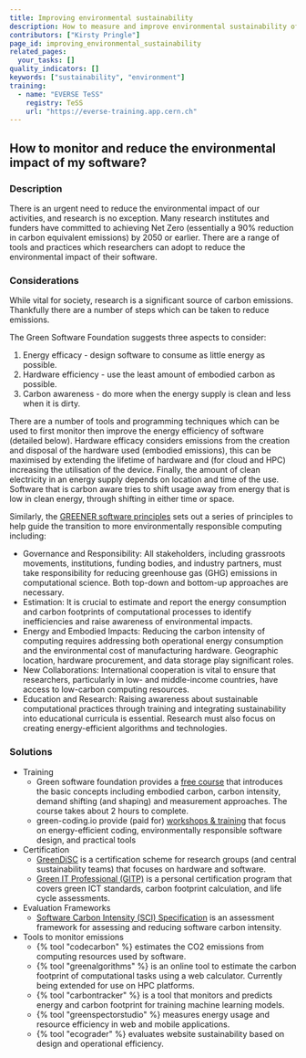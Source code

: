 ```yaml
---
title: Improving environmental sustainability
description: How to measure and improve environmental sustainability of software?
contributors: ["Kirsty Pringle"]
page_id: improving_environmental_sustainability
related_pages:
  your_tasks: []
quality_indicators: []
keywords: ["sustainability", "environment"]
training:
  - name: "EVERSE TeSS"
    registry: TeSS
    url: "https://everse-training.app.cern.ch"
---
```


## How to monitor and reduce the environmental impact of my software?

### Description

There is an urgent need to reduce the environmental impact of our activities, and research is no exception.  Many research institutes and funders have committed to achieving Net Zero (essentially a 90% reduction in carbon equivalent emissions) by 2050 or earlier.  There are a range of tools and practices which researchers can adopt to reduce the environmental impact of their software.

### Considerations

While vital for society, research is a significant source of carbon emissions.  Thankfully there are a number of steps which can be taken to reduce emissions.

The Green Software Foundation suggests three aspects to consider:

1. Energy efficacy - design software to consume as little energy as possible.
2. Hardware efficiency - use the least amount of embodied carbon as possible.
3. Carbon awareness - do more when the energy supply is clean and less when it is dirty.

There are a number of tools and programming techniques which can be used to first monitor then improve the energy efficiency of software (detailed below).  Hardware efficacy considers emissions from the creation and disposal of the hardware used (embodied emissions), this can be maximised by extending the lifetime of hardware and (for cloud and HPC) increasing the utilisation of the device.  Finally, the amount of clean electricity in an energy supply depends on location and time of the use. Software that is carbon aware tries to shift usage away from energy that is low in clean energy, through shifting in either time or space.

Similarly, the [GREENER software principles](https://www.nature.com/articles/s43588-023-00461-y) sets out a series of principles to help guide the  transition to more environmentally responsible computing including:

* Governance and Responsibility: All stakeholders, including grassroots movements, institutions, funding bodies, and industry partners, must take responsibility for reducing greenhouse gas (GHG) emissions in computational science. Both top-down and bottom-up approaches are necessary.
* Estimation: It is crucial to estimate and report the energy consumption and carbon footprints of computational processes to identify inefficiencies and raise awareness of environmental impacts.
* Energy and Embodied Impacts: Reducing the carbon intensity of computing requires addressing both operational energy consumption and the environmental cost of manufacturing hardware. Geographic location, hardware procurement, and data storage play significant roles.
* New Collaborations: International cooperation is vital to ensure that researchers, particularly in low- and middle-income countries, have access to low-carbon computing resources.
* Education and Research: Raising awareness about sustainable computational practices through training and integrating sustainability into educational curricula is essential. Research must also focus on creating energy-efficient algorithms and technologies.


### Solutions

* Training
    * Green software foundation provides a [free course](https://learn.greensoftware.foundation/introduction) that introduces the basic concepts including embodied carbon, carbon intensity, demand shifting (and shaping) and measurement approaches. The course takes about 2 hours to complete. 
    * green-coding.io provide (paid for) [workshops & training](https://www.green-coding.io/services/workshops-and-trainings) that focus on energy-efficient coding, environmentally responsible software design, and practical tools 
* Certification
    * [GreenDiSC](https://www.software.ac.uk/GreenDiSC) is a certification scheme for research groups (and central sustainability teams) that focuses on hardware and software.  
    * [Green IT Professional (GITP)](https://ifgict.org/green-it-professional-gitp/) is a personal certification program that covers green ICT standards, carbon footprint calculation, and life cycle assessments. 
* Evaluation Frameworks
    * [Software Carbon Intensity (SCI) Specification](https://greensoftware.foundation/standards/sci) is an assessment framework for assessing and reducing software carbon intensity.
* Tools to monitor emissions
    * {% tool "codecarbon" %} estimates the CO2 emissions from computing resources used by software. 
    * {% tool "greenalgorithms" %} is an online tool to estimate the carbon footprint of computational tasks using a web calculator. Currently being extended for use on HPC platforms. 
    * {% tool "carbontracker" %} is a tool that monitors and predicts energy and carbon footprint for training machine learning models.
    * {% tool "greenspectorstudio" %} measures energy usage and resource efficiency in web and mobile applications.
    * {% tool "ecograder" %} evaluates website sustainability based on design and operational efficiency.
